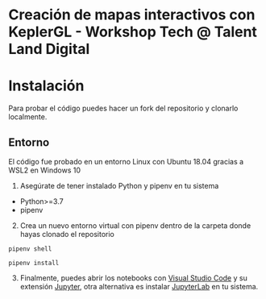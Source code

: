 # Creación de mapas interactivos con KeplerGL - Workshop Tech @ Talent Land Digital

# Instalación
Para probar el código puedes hacer un fork del repositorio y clonarlo localmente.

## Entorno
El código fue probado en un entorno Linux con Ubuntu 18.04 gracias a WSL2 en Windows 10

1. Asegúrate de tener instalado Python y pipenv en tu sistema
- Python>=3.7
- pipenv
2. Crea un nuevo entorno virtual con pipenv dentro de la carpeta donde hayas clonado el repositorio
```
pipenv shell
```
```
pipenv install
```
3. Finalmente, puedes abrir los notebooks con [Visual Studio Code](https://code.visualstudio.com/) y su extensión [Jupyter](https://code.visualstudio.com/docs/datascience/jupyter-notebooks), otra alternativa es instalar [JupyterLab](https://pypi.org/project/jupyterlab/) en tu sistema.
